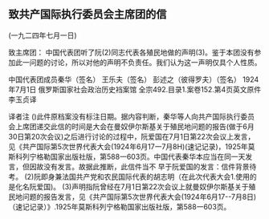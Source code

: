## 致共产国际执行委员会主席团的信

(一九二四年七月一日)

致主席团：
中国代表团听了阮(2)同志代表各殖民地做的声明(3)。鉴于本团没有参加此一问题的讨论，所以对他的声明不负责任。我们认为这一声明仅具个人性质。

中国代表团成员秦华（签名）
王乐夫（签名）
彭述之（彼得罗夫）（签名）
1924年7月1日
俄罗斯国家社会政治历史裆案馆
全宗492.目录1.案卷152.第4页英文原件
李玉贞译

译者注
()此件原档案没有标注日期。据内容判断，秦华等人向共产国际执行委员会上席团递交此信的时间是大会在曼奴伊尔斯基关于殖民地问题的报告(做于6月30日第20次会议)之后进行讨论的过程中，阮爱国在7月1日第22次会议上发言，见《共产国际第5次世界代表大会(1924年6月17一7月8H)(速记记录)，1925年莫斯科列宁格勒国家出版社版，第588一603页。中国代表秦华本应当在同一天发言，但因故没有发言。故据此推断，此信件当不
早于阮爱国的发言：信件背景待考。
(2)阮即身兼法国共产党和农民国际代表的胡志明（在此次代表大会1.使用的是化名阮爱国)。
(3)声明指阮曾经在7月1日第22次会议上就曼奴伊尔斯基关于殖民地问题的报告发言，见《共产国际第5次世界代表大会(1924年6月17--7月8日)（速记记录）》.1925年莫斯科列宁格勒国家出版社版，第588一603页。

